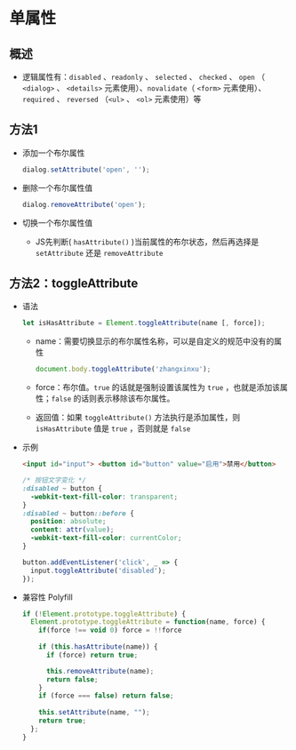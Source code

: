 # 单属性

## 概述

*   逻辑属性有：`disabled` 、`readonly` 、 `selected` 、 `checked` 、 `open` （ `<dialog>` 、 `<details>` 元素使用）、`novalidate`（ `<form>` 元素使用）、 `required` 、 `reversed` （`<ul>` 、 `<ol>` 元素使用）等

## 方法1

*   添加一个布尔属性

    ```javascript
    dialog.setAttribute('open', '');
    ```

*   删除一个布尔属性值

    ```javascript
    dialog.removeAttribute('open');
    ```

*   切换一个布尔属性值

    *   JS先判断( `hasAttribute()` )当前属性的布尔状态，然后再选择是 `setAttribute` 还是 `removeAttribute`

## 方法2：toggleAttribute

*   语法

    ```javascript
    let isHasAttribute = Element.toggleAttribute(name [, force]);
    ```

    *   name：需要切换显示的布尔属性名称，可以是自定义的规范中没有的属性

        ```javascript
        document.body.toggleAttribute('zhangxinxu');
        ```

    *   force：布尔值。`true` 的话就是强制设置该属性为 `true` ，也就是添加该属性；`false` 的话则表示移除该布尔属性。

    *   返回值：如果 `toggleAttribute()` 方法执行是添加属性，则 `isHasAttribute` 值是 `true` ，否则就是 `false`

*   示例

    ```html
    <input id="input"> <button id="button" value="启用">禁用</button>
    ```

    ```css
    /* 按钮文字变化 */
    :disabled ~ button {
      -webkit-text-fill-color: transparent;
    }
    :disabled ~ button::before {
      position: absolute;
      content: attr(value);
      -webkit-text-fill-color: currentColor;
    }
    ```

    ```javascript
    button.addEventListener('click', _ => {
      input.toggleAttribute('disabled');
    });
    ```

*   兼容性 Polyfill

    ```javascript
    if (!Element.prototype.toggleAttribute) {
      Element.prototype.toggleAttribute = function(name, force) {
        if(force !== void 0) force = !!force 
        
        if (this.hasAttribute(name)) {
          if (force) return true;

          this.removeAttribute(name);
          return false;
        }
        if (force === false) return false;
          
        this.setAttribute(name, "");
        return true;
      };
    }
    ```
